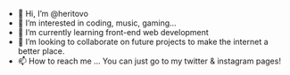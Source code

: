 - 👋 Hi, I’m @heritovo
- 👀 I’m interested in coding, music, gaming...
- 🌱 I’m currently learning front-end web development
- 💞️ I’m looking to collaborate on future projects to make the internet a better place.
- 📫 How to reach me ... You can just go to my twitter & instagram pages!

<!---
heritovo/heritovo is a ✨ special ✨ repository because its `README.md` (this file) appears on your GitHub profile.
You can click the Preview link to take a look at your changes.
--->
